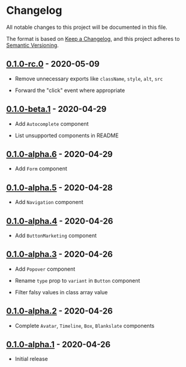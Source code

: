 # Changelog

All notable changes to this project will be documented in this file.

The format is based on [Keep a Changelog](https://keepachangelog.com/en/1.0.0/),
and this project adheres to [Semantic Versioning](https://semver.org/spec/v2.0.0.html).

## [0.1.0-rc.0](https://github.com/metonym/svelte-primer/releases/tag/v0.1.0-rc.0) - 2020-05-09

- Remove unnecessary exports like `className`, `style`, `alt`, `src`

- Forward the "click" event where appropriate

## [0.1.0-beta.1](https://github.com/metonym/svelte-primer/releases/tag/v0.1.0-beta.1) - 2020-04-29

- Add `Autocomplete` component

- List unsupported components in README

## [0.1.0-alpha.6](https://github.com/metonym/svelte-primer/releases/tag/v0.1.0-alpha.6) - 2020-04-29

- Add `Form` component

## [0.1.0-alpha.5](https://github.com/metonym/svelte-primer/releases/tag/v0.1.0-alpha.5) - 2020-04-28

- Add `Navigation` component

## [0.1.0-alpha.4](https://github.com/metonym/svelte-primer/releases/tag/v0.1.0-alpha.4) - 2020-04-26

- Add `ButtonMarketing` component

## [0.1.0-alpha.3](https://github.com/metonym/svelte-primer/releases/tag/v0.1.0-alpha.3) - 2020-04-26

- Add `Popover` component

- Rename `type` prop to `variant` in `Button` component

- Filter falsy values in class array value

## [0.1.0-alpha.2](https://github.com/metonym/svelte-primer/releases/tag/v0.1.0-alpha.2) - 2020-04-26

- Complete `Avatar`, `Timeline`, `Box`, `Blankslate` components

## [0.1.0-alpha.1](https://github.com/metonym/svelte-primer/releases/tag/v0.1.0-alpha.1) - 2020-04-26

- Initial release
